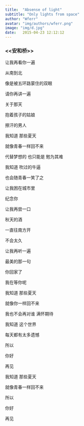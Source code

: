 ```yaml
---
title:  "Absense of light"
subtitle: "Only lights from space"
author: "Wferr"
avatar: "img/authors/wferr.png"
image: "img/d.jpg"
date:   2015-04-23 12:12:12
---
```



### <<安和桥>>


让我再看你一遍

从南到北

像是被五环路蒙住的双眼

请你再讲一遍

关于那天

抱着孩子的姑娘

擦汗的男人

我知道  那些夏天

就像青春一样回不来

代替梦想的 也只能是 勉为其难

我知道 吹过的牛逼

也会随青春一笑了之

让我困在城市里

纪念你

让我再尝一口

秋天的酒

一直往南方开

不会太久

让我再听一遍

最美的那一句

你回家了

我在等你呢

我知道  那些夏天

就像你一样回不来

我也不会再对谁  满怀期待

我知道  这个世界

每天都有太多遗憾

所以

你好

再见

我知道  那些夏天

就像青春一样回不来

所以  

你好

再见